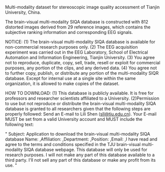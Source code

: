 Multi-modality dataset for stereoscopic image quality accessment of Tianjin University, China.

The brain-visual multi-modality SIQA database is constructed with 812 distorted images derived from 29 reference images, which contains the subjective ranking information and corresponding EEG signals.

NOTICE: (1) The brain-visual multi-modality SIQA database is available for non-commercial research purposes only. (2) The EEG acquisition experiment was carried out in the EEG Laboratory, School of Electrical Automation and Information Engineering, Tianjin University. (3) You agree not to reproduce, duplicate, copy, sell, trade, resell or exploit for commercial purposes, any portion of the clips, and any derived data. (4) You agree not to further copy, publish, or distribute any portion of the multi-modality SIQR database. Except for internal use at a single site within the same organization, it is allowed to make copies of the dataset.

HOW TO DOWNLOAD: (1) This database is publicly available. It is free for professors and researcher scientists affiliated to a University. (2)Permission to use but not reproduce or distribute the brain-visual multi-modality SIQA database is granted to all researchers given that the following steps are properly followed: Send an E-mail to Lili Shen (sll@tju.edu.cn). Your E-mail MUST be set from a valid University account and MUST include the following text:

" Subject: Application to download the brain-visual multi-modality SIQA database Name: ,Affiliation: ,Department: ,Position: ,Email: ,I have read and agree to the terms and conditions specified in the TJU brain-visual multi-modality SIQA database webpage. This database will only be used for research purposes. I will not make any part of this database available to a third party. I'll not sell any part of this database or make any profit from its use. "
